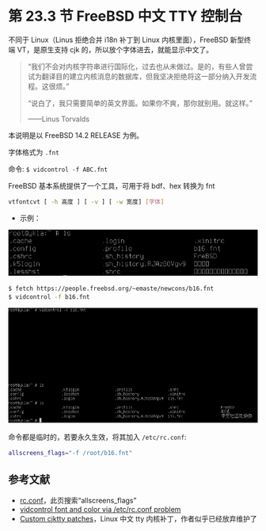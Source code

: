 # 第 23.3 节 FreeBSD 中文 TTY 控制台

不同于 Linux（Linus 拒绝合并 i18n 补丁到 Linux 内核里面），FreeBSD 新型终端 VT，是原生支持 cjk 的，所以放个字体进去，就能显示中文了。

>“我们不会对内核字符串进行国际化，过去也从未做过。是的，有些人曾尝试为翻译目的建立内核消息的数据库，但我坚决拒绝将这一部分纳入开发流程。这很烦。”
>
>“说白了，我只需要简单的英文界面。如果你不爽，那你就别用。就这样。”
>
>    ——Linus Torvalds

本说明是以 FreeBSD 14.2 RELEASE 为例。

字体格式为 `.fnt`

命令: `$ vidcontrol -f ABC.fnt`

FreeBSD 基本系统提供了一个工具，可用于将 bdf、hex 转换为 fnt

```sh
vtfontcvt [ -h 高度 ] [ -v ] [ -w 宽度] [字体]
```

- 示例：


![未加入字体的 tty](../.gitbook/assets/tty0.png)

```sh
$ fetch https://people.freebsd.org/~emaste/newcons/b16.fnt
$ vidcontrol -f b16.fnt
```


![设置完成后的 tty](../.gitbook/assets/tty1.png)

命令都是临时的，若要永久生效，将其加入 `/etc/rc.conf`:

```sh
allscreens_flags="-f /root/b16.fnt"
```

## 参考文献

- [rc.conf](https://man.freebsd.org/cgi/man.cgi?query=rc.conf&sektion=5)，此页搜索“allscreens_flags”
- [vidcontrol font and color via /etc/rc.conf problem](https://forums.freebsd.org/threads/vidcontrol-font-and-color-via-etc-rc-conf-problem.81696/)
- [Custom cjktty patches](https://github.com/zhmars/cjktty-patches)，Linux 中文 tty 内核补丁，作者似乎已经放弃维护了

